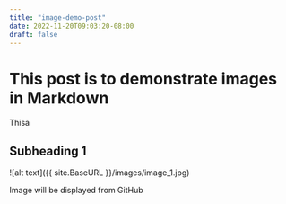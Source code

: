 ```yaml
---
title: "image-demo-post"
date: 2022-11-20T09:03:20-08:00
draft: false
---
```

# This post is to demonstrate images in Markdown

Thisa


## Subheading 1

![alt text]({{ site.BaseURL }}/images/image_1.jpg)

Image will be displayed from GitHub
